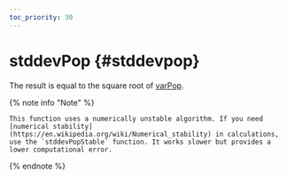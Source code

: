 ```yaml
---
toc_priority: 30
---
```


# stddevPop {#stddevpop}

The result is equal to the square root of [varPop](../../../sql-reference/aggregate-functions/reference/varpop.md).

{% note info "Note" %}

    This function uses a numerically unstable algorithm. If you need [numerical stability](https://en.wikipedia.org/wiki/Numerical_stability) in calculations, use the `stddevPopStable` function. It works slower but provides a lower computational error.

{% endnote %}
